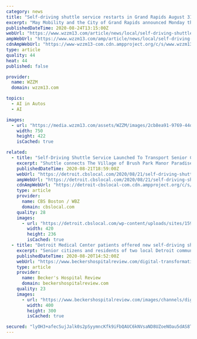 ```yaml
---
category: news
title: "Self-driving shuttle service restarts in Grand Rapids August 31"
excerpt: "May Mobility and the City of Grand Rapids announced Monday that the autonomous vehicle shuttle service will relaunch service starting Aug. 31. The free shuttles -- which were launched back in July 2019 -- were operating as part of the Grand Rapids Autonomous Vehicle Initiative (AVGR) until March 2020 when service was paused due to the COVID-19 pandemic."
publishedDateTime: 2020-08-24T13:15:00Z
webUrl: "https://www.wzzm13.com/article/news/local/self-driving-shuttle-service-restarts/69-5042b044-df0c-4f6a-9084-407cabc0bdea"
ampWebUrl: "https://www.wzzm13.com/amp/article/news/local/self-driving-shuttle-service-restarts/69-5042b044-df0c-4f6a-9084-407cabc0bdea"
cdnAmpWebUrl: "https://www-wzzm13-com.cdn.ampproject.org/c/s/www.wzzm13.com/amp/article/news/local/self-driving-shuttle-service-restarts/69-5042b044-df0c-4f6a-9084-407cabc0bdea"
type: article
quality: 44
heat: 44
published: false

provider:
  name: WZZM
  domain: wzzm13.com

topics:
  - AI in Autos
  - AI

images:
  - url: "https://media.wzzm13.com/assets/WZZM/images/2cb8ea91-9769-44d4-8556-9a0611e25e52/2cb8ea91-9769-44d4-8556-9a0611e25e52_750x422.jpg"
    width: 750
    height: 422
    isCached: true

related:
  - title: "Self-Driving Shuttle Service Launched To Transport Senior Citizens And Underserved To Detroit Hospital"
    excerpt: "Shuttle connects The Village of Brush Park Manor Paradise Valley and Brewster Homes to Detroit Medical Center Heart Hospital, features ADA compliant wheelchair ramp."
    publishedDateTime: 2020-08-21T18:59:00Z
    webUrl: "https://detroit.cbslocal.com/2020/08/21/self-driving-shuttle-service-launched-to-transport-senior-citizens-and-underserved-to-detroit-hospital/"
    ampWebUrl: "https://detroit.cbslocal.com/2020/08/21/self-driving-shuttle-service-launched-to-transport-senior-citizens-and-underserved-to-detroit-hospital/amp/"
    cdnAmpWebUrl: "https://detroit-cbslocal-com.cdn.ampproject.org/c/s/detroit.cbslocal.com/2020/08/21/self-driving-shuttle-service-launched-to-transport-senior-citizens-and-underserved-to-detroit-hospital/amp/"
    type: article
    provider:
      name: CBS Boston / WBZ
      domain: cbslocal.com
    quality: 28
    images:
      - url: "https://detroit.cbslocal.com/wp-content/uploads/sites/15909782/2020/08/Navya_Autonom_Shuttle.jpg?w=420"
        width: 420
        height: 236
        isCached: true
  - title: "Detroit Medical Center patients offered new self-driving shuttle service"
    excerpt: "Senior citizens and residents of two local Detroit communities now have the option of taking a self-driving shuttle to appointments at Detroit Medical Center Heart Hospital. The complimentary service comes via several partners,"
    publishedDateTime: 2020-08-20T14:52:00Z
    webUrl: "https://www.beckershospitalreview.com/digital-transformation/detroit-medical-center-patients-offered-new-self-driving-shuttle-service.html"
    type: article
    provider:
      name: Becker's Hospital Review
      domain: beckershospitalreview.com
    quality: 23
    images:
      - url: "https://www.beckershospitalreview.com/images/channels/digital-transformation/2.jpg"
        width: 400
        height: 300
        isCached: true

secured: "lyOH3+afecSujJalk0s2pSyymncKfk9iFbQAUC6kNVsaND8UZoeNOau5dAS8TOYaUmKCq3s/+bRrqUAwWAqD26wXMG86zMonubZNPCz6ob2E08bDkPNrIT/zs7sXPqFKsfU0Nqjz3ot+JSqPVa2bSlMB9n5FBHeSwgUYxlup/oUIi3gK9w2DC1u+Ze+HMKvgZtBv+7nfoBY9lEIUvC+Sau1qMhaCAqbLkfKWfeKShYxRDmeRNNSbo3N0lnoteeXCUfZAURgrZgJei8uvN7QWekwvJvUBgP+f/15xWN9sSF6r0m57nu9p60intBSqdRO+kuQLni+hKgaKxIgjk4RWRA==;WAn6QKY+vNPfI8Ko80tYdA=="
---
```


